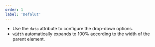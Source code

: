 ```yaml
---
order: 1
label: 'Defalut'
---
```


- Use the `data` attribute to configure the drop-down options.
- `width` automatically expands to 100% according to the width of the parent element.
